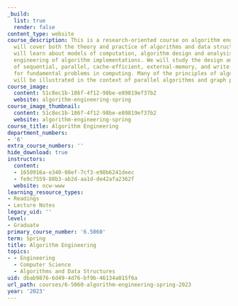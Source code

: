 ```yaml
---
_build:
  list: true
  render: false
content_type: website
course_description: This is a research-oriented course on algorithm engineering, which
  will cover both the theory and practice of algorithms and data structures. Students
  will learn about models of computation, algorithm design and analysis, and performance
  engineering of algorithm implementations. We will study the design and implementation
  of sequential, parallel, cache-efficient, external-memory, and write-efficient algorithms
  for fundamental problems in computing. Many of the principles of algorithm engineering
  will be illustrated in the context of parallel algorithms and graph problems.
course_image:
  content: 51c8ec1b-186f-4f12-98be-e89819ef37b2
  website: algorithm-engineering-spring
course_image_thumbnail:
  content: 51c8ec1b-186f-4f12-98be-e89819ef37b2
  website: algorithm-engineering-spring
course_title: Algorithm Engineering
department_numbers:
- '6'
extra_course_numbers: ''
hide_download: true
instructors:
  content:
  - 1650916a-e340-08ef-7cf3-e98b6241deec
  - fe9c7559-88b3-ab2d-aa1d-de42afa2362f
  website: ocw-www
learning_resource_types:
- Readings
- Lecture Notes
legacy_uid: ''
level:
- Graduate
primary_course_number: '6.5060'
term: Spring
title: Algorithm Engineering
topics:
- - Engineering
  - Computer Science
  - Algorithms and Data Structures
uid: dbab9876-6d49-4d76-bf9b-46134a015f6a
url_path: courses/6-5060-algorithm-engineering-spring-2023
year: '2023'
---
```

